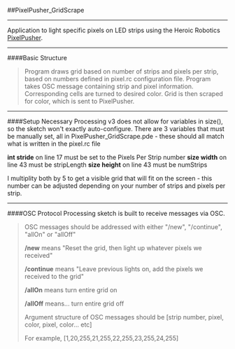 ##PixelPusher_GridScrape

___

Application to light specific pixels on LED strips using the Heroic Robotics [PixelPusher](www.heroicrobotics.com/products/pixelpusher).  
___
####Basic Structure
>Program draws grid based on number of strips and pixels per strip, based on numbers defined in pixel.rc configuration file.  Program takes OSC message containing strip and pixel information.  Corresponding cells are turned to desired color.  Grid is then scraped for color, which is sent to PixelPusher.

___
####Setup Necessary
Processing v3 does not allow for variables in size(), so the sketch won't exactly auto-configure.  There are 3 variables that must be manually set, all in PixelPusher_GridScrape.pde - these should all match what is written in the pixel.rc file

**int stride** on line 17 must be set to the Pixels Per Strip number
**size width** on line 43 must be stripLength
**size height** on line 43 must be numStrips

I multiplity both by 5 to get a visible grid that will fit on the screen - this number can be adjusted depending on your number of strips and pixels per strip.

___
####OSC Protocol
Processing sketch is built to receive messages via OSC.  
>OSC messages should be addressed with either "/new", "/continue", "allOn" or "allOff"
>
>**/new** means "Reset the grid, then light up whatever pixels we received"
>
>**/continue** means "Leave previous lights on, add the pixels we received to the grid"
>
>**/allOn** means turn entire grid on
>
>**/allOff** means... turn entire grid off
>
>Argument structure of OSC messages should be [strip number, pixel, color, pixel, color... etc]
>
>For example, [1,20,255,21,255,22,255,23,255,24,255]



